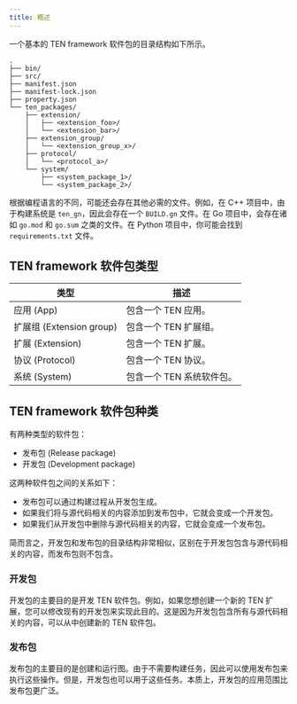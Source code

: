 ```yaml
---
title: 概述
---
```


一个基本的 TEN framework 软件包的目录结构如下所示。

```text
.
├── bin/
├── src/
├── manifest.json
├── manifest-lock.json
├── property.json
└── ten_packages/
    ├── extension/
    │   ├── <extension_foo>/
    │   └── <extension_bar>/
    ├── extension_group/
    │   └── <extension_group_x>/
    ├── protocol/
    │   └── <protocol_a>/
    └── system/
        ├── <system_package_1>/
        └── <system_package_2>/
```

根据编程语言的不同，可能还会存在其他必需的文件。例如，在 C++ 项目中，由于构建系统是 `ten_gn`，因此会存在一个 `BUILD.gn` 文件。在 Go 项目中，会存在诸如 `go.mod` 和 `go.sum` 之类的文件。在 Python 项目中，你可能会找到 `requirements.txt` 文件。

## TEN framework 软件包类型

| 类型                     | 描述                      |
| ------------------------ | ------------------------- |
| 应用 (App)               | 包含一个 TEN 应用。       |
| 扩展组 (Extension group) | 包含一个 TEN 扩展组。     |
| 扩展 (Extension)         | 包含一个 TEN 扩展。       |
| 协议 (Protocol)          | 包含一个 TEN 协议。       |
| 系统 (System)            | 包含一个 TEN 系统软件包。 |

## TEN framework 软件包种类

有两种类型的软件包：

- 发布包 (Release package)
- 开发包 (Development package)

这两种软件包之间的关系如下：

- 发布包可以通过构建过程从开发包生成。
- 如果我们将与源代码相关的内容添加到发布包中，它就会变成一个开发包。
- 如果我们从开发包中删除与源代码相关的内容，它就会变成一个发布包。

简而言之，开发包和发布包的目录结构非常相似，区别在于开发包包含与源代码相关的内容，而发布包则不包含。

### 开发包

开发包的主要目的是开发 TEN 软件包。例如，如果您想创建一个新的 TEN 扩展，您可以修改现有的开发包来实现此目的。这是因为开发包包含所有与源代码相关的内容，可以从中创建新的 TEN 软件包。

### 发布包

发布包的主要目的是创建和运行图。由于不需要构建任务，因此可以使用发布包来执行这些操作。但是，开发包也可以用于这些任务。本质上，开发包的应用范围比发布包更广泛。
